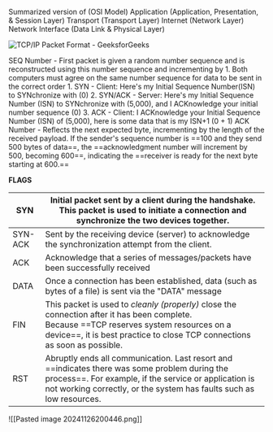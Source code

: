 Summarized version of (OSI Model)
Application (Application, Presentation, & Session Layer)
Transport (Transport Layer)
Internet (Network Layer)
Network Interface (Data Link & Physical Layer)

![TCP/IP Packet Format - GeeksforGeeks](https://media.geeksforgeeks.org/wp-content/uploads/20230624200917/TCP-packet-format.jpg)

SEQ Number - First packet is given a random number sequence and is reconstructed using this number sequence and incrementing by 1. Both computers must agree on the same number sequence for data to be sent in the correct order 
	1. SYN - Client: Here's my Initial Sequence Number(ISN) to SYNchronize with (0)
	2. SYN/ACK - Server: Here's my Initial Sequence Number (ISN) to SYNchronize with (5,000), and I ACKnowledge your initial number sequence (0)
	3. ACK - Client: I ACKnowledge your Initial Sequence Number (ISN) of (5,000), here is some data that is my ISN+1 (0 + 1)
ACK Number - Reflects the next expected byte, incrementing by the length of the received payload.
	If the sender's sequence number is ==100 and they send 500 bytes of data==, the ==acknowledgment number will increment by 500, becoming 600==, indicating the ==receiver is ready for the next byte starting at 600.==

**FLAGS**

| SYN     | Initial packet sent by a client during the handshake. This packet is used to initiate a connection and synchronize the two devices together.                                                                                   |
| ------- | ------------------------------------------------------------------------------------------------------------------------------------------------------------------------------------------------------------------------------ |
| SYN-ACK | Sent by the receiving device (server) to acknowledge the synchronization attempt from the client.                                                                                                                              |
| ACK     | Acknowledge that a series of messages/packets have been successfully received                                                                                                                                                  |
| DATA    | Once a connection has been established, data (such as bytes of a file) is sent via the "DATA" message                                                                                                                          |
| FIN     | This packet is used to _cleanly (properly)_ close the connection after it has been complete. Because ==TCP reserves system resources on a device==, it is best practice to close TCP connections as soon as possible.          |
| RST     | Abruptly ends all communication. Last resort and ==indicates there was some problem during the process==. For example, if the service or application is not working correctly, or the system has faults such as low resources. |
![[Pasted image 20241126200446.png]]
